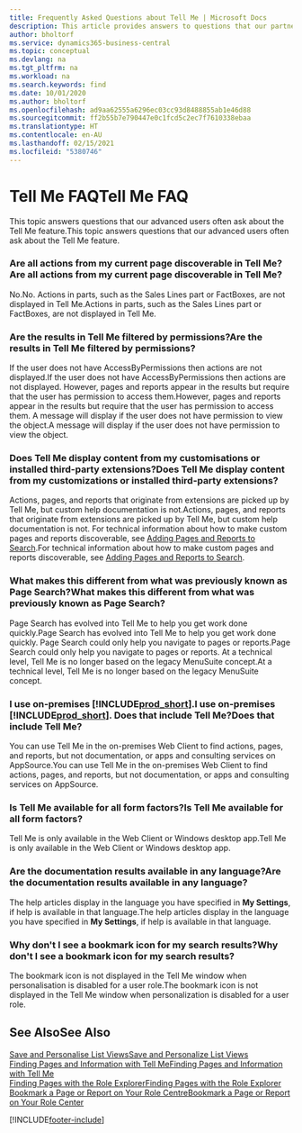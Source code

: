 ```yaml
---
title: Frequently Asked Questions about Tell Me | Microsoft Docs
description: This article provides answers to questions that our partners and customers often ask about Tell Me.
author: bholtorf
ms.service: dynamics365-business-central
ms.topic: conceptual
ms.devlang: na
ms.tgt_pltfrm: na
ms.workload: na
ms.search.keywords: find
ms.date: 10/01/2020
ms.author: bholtorf
ms.openlocfilehash: ad9aa62555a6296ec03cc93d8488855ab1e46d88
ms.sourcegitcommit: ff2b55b7e790447e0c1fcd5c2ec7f7610338ebaa
ms.translationtype: HT
ms.contentlocale: en-AU
ms.lasthandoff: 02/15/2021
ms.locfileid: "5380746"
---
```

# <a name="tell-me-faq"></a><span data-ttu-id="5cf50-103">Tell Me FAQ</span><span class="sxs-lookup"><span data-stu-id="5cf50-103">Tell Me FAQ</span></span>
<span data-ttu-id="5cf50-104">This topic answers questions that our advanced users often ask about the Tell Me feature.</span><span class="sxs-lookup"><span data-stu-id="5cf50-104">This topic answers questions that our advanced users often ask about the Tell Me feature.</span></span>

### <a name="are-all-actions-from-my-current-page-discoverable-in-tell-me"></a><span data-ttu-id="5cf50-105">Are all actions from my current page discoverable in Tell Me?</span><span class="sxs-lookup"><span data-stu-id="5cf50-105">Are all actions from my current page discoverable in Tell Me?</span></span>
<span data-ttu-id="5cf50-106">No.</span><span class="sxs-lookup"><span data-stu-id="5cf50-106">No.</span></span> <span data-ttu-id="5cf50-107">Actions in parts, such as the Sales Lines part or FactBoxes, are not displayed in Tell Me.</span><span class="sxs-lookup"><span data-stu-id="5cf50-107">Actions in parts, such as the Sales Lines part or FactBoxes, are not displayed in Tell Me.</span></span>

### <a name="are-the-results-in-tell-me-filtered-by-permissions"></a><span data-ttu-id="5cf50-108">Are the results in Tell Me filtered by permissions?</span><span class="sxs-lookup"><span data-stu-id="5cf50-108">Are the results in Tell Me filtered by permissions?</span></span>
<span data-ttu-id="5cf50-109">If the user does not have AccessByPermissions then actions are not displayed.</span><span class="sxs-lookup"><span data-stu-id="5cf50-109">If the user does not have AccessByPermissions then actions are not displayed.</span></span> <span data-ttu-id="5cf50-110">However, pages and reports appear in the results but require that the user has permission to access them.</span><span class="sxs-lookup"><span data-stu-id="5cf50-110">However, pages and reports appear in the results but require that the user has permission to access them.</span></span> <span data-ttu-id="5cf50-111">A message will display if the user does not have permission to view the object.</span><span class="sxs-lookup"><span data-stu-id="5cf50-111">A message will display if the user does not have permission to view the object.</span></span>

### <a name="does-tell-me-display-content-from-my-customizations-or-installed-third-party-extensions"></a><span data-ttu-id="5cf50-112">Does Tell Me display content from my customisations or installed third-party extensions?</span><span class="sxs-lookup"><span data-stu-id="5cf50-112">Does Tell Me display content from my customizations or installed third-party extensions?</span></span>
<span data-ttu-id="5cf50-113">Actions, pages, and reports that originate from extensions are picked up by Tell Me, but custom help documentation is not.</span><span class="sxs-lookup"><span data-stu-id="5cf50-113">Actions, pages, and reports that originate from extensions are picked up by Tell Me, but custom help documentation is not.</span></span> <span data-ttu-id="5cf50-114">For technical information about how to make custom pages and reports discoverable, see [Adding Pages and Reports to Search](/dynamics365/business-central/dev-itpro/developer/devenv-al-menusuite-functionality).</span><span class="sxs-lookup"><span data-stu-id="5cf50-114">For technical information about how to make custom pages and reports discoverable, see [Adding Pages and Reports to Search](/dynamics365/business-central/dev-itpro/developer/devenv-al-menusuite-functionality).</span></span>

### <a name="what-makes-this-different-from-what-was-previously-known-as-page-search"></a><span data-ttu-id="5cf50-115">What makes this different from what was previously known as Page Search?</span><span class="sxs-lookup"><span data-stu-id="5cf50-115">What makes this different from what was previously known as Page Search?</span></span>
<span data-ttu-id="5cf50-116">Page Search has evolved into Tell Me to help you get work done quickly.</span><span class="sxs-lookup"><span data-stu-id="5cf50-116">Page Search has evolved into Tell Me to help you get work done quickly.</span></span> <span data-ttu-id="5cf50-117">Page Search could only help you navigate to pages or reports.</span><span class="sxs-lookup"><span data-stu-id="5cf50-117">Page Search could only help you navigate to pages or reports.</span></span> <span data-ttu-id="5cf50-118">At a technical level, Tell Me is no longer based on the legacy MenuSuite concept.</span><span class="sxs-lookup"><span data-stu-id="5cf50-118">At a technical level, Tell Me is no longer based on the legacy MenuSuite concept.</span></span>

### <a name="i-use-on-premises-prod_short-does-that-include-tell-me"></a><span data-ttu-id="5cf50-119">I use on-premises [!INCLUDE[prod_short](includes/prod_short.md)].</span><span class="sxs-lookup"><span data-stu-id="5cf50-119">I use on-premises [!INCLUDE[prod_short](includes/prod_short.md)].</span></span> <span data-ttu-id="5cf50-120">Does that include Tell Me?</span><span class="sxs-lookup"><span data-stu-id="5cf50-120">Does that include Tell Me?</span></span>
<span data-ttu-id="5cf50-121">You can use Tell Me in the on-premises Web Client to find actions, pages, and reports, but not documentation, or apps and consulting services on AppSource.</span><span class="sxs-lookup"><span data-stu-id="5cf50-121">You can use Tell Me in the on-premises Web Client to find actions, pages, and reports, but not documentation, or apps and consulting services on AppSource.</span></span>

### <a name="is-tell-me-available-for-all-form-factors"></a><span data-ttu-id="5cf50-122">Is Tell Me available for all form factors?</span><span class="sxs-lookup"><span data-stu-id="5cf50-122">Is Tell Me available for all form factors?</span></span>
<span data-ttu-id="5cf50-123">Tell Me is only available in the Web Client or Windows desktop app.</span><span class="sxs-lookup"><span data-stu-id="5cf50-123">Tell Me is only available in the Web Client or Windows desktop app.</span></span>

### <a name="are-the-documentation-results-available-in-any-language"></a><span data-ttu-id="5cf50-124">Are the documentation results available in any language?</span><span class="sxs-lookup"><span data-stu-id="5cf50-124">Are the documentation results available in any language?</span></span>
<span data-ttu-id="5cf50-125">The help articles display in the language you have specified in **My Settings**, if help is available in that language.</span><span class="sxs-lookup"><span data-stu-id="5cf50-125">The help articles display in the language you have specified in **My Settings**, if help is available in that language.</span></span>

### <a name="why-dont-i-see-a-bookmark-icon-for-my-search-results"></a><span data-ttu-id="5cf50-126">Why don't I see a bookmark icon for my search results?</span><span class="sxs-lookup"><span data-stu-id="5cf50-126">Why don't I see a bookmark icon for my search results?</span></span>
<span data-ttu-id="5cf50-127">The bookmark icon is not displayed in the Tell Me window when personalisation is disabled for a user role.</span><span class="sxs-lookup"><span data-stu-id="5cf50-127">The bookmark icon is not displayed in the Tell Me window when personalization is disabled for a user role.</span></span>


## <a name="see-also"></a><span data-ttu-id="5cf50-128">See Also</span><span class="sxs-lookup"><span data-stu-id="5cf50-128">See Also</span></span>  
[<span data-ttu-id="5cf50-129">Save and Personalise List Views</span><span class="sxs-lookup"><span data-stu-id="5cf50-129">Save and Personalize List Views</span></span>](ui-views.md)  
[<span data-ttu-id="5cf50-130">Finding Pages and Information with Tell Me</span><span class="sxs-lookup"><span data-stu-id="5cf50-130">Finding Pages and Information with Tell Me</span></span>](ui-search.md)  
[<span data-ttu-id="5cf50-131">Finding Pages with the Role Explorer</span><span class="sxs-lookup"><span data-stu-id="5cf50-131">Finding Pages with the Role Explorer</span></span>](ui-role-explorer.md)  
[<span data-ttu-id="5cf50-132">Bookmark a Page or Report on Your Role Centre</span><span class="sxs-lookup"><span data-stu-id="5cf50-132">Bookmark a Page or Report on Your Role Center</span></span>](ui-bookmarks.md)


[!INCLUDE[footer-include](includes/footer-banner.md)]